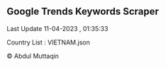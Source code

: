 

## Google Trends Keywords Scraper 
 
Last Update 11-04-2023 , 01:35:33

Country List :
VIETNAM.json



© Abdul Muttaqin 
